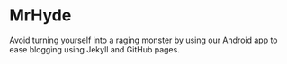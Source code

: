 # MrHyde
Avoid turning yourself into a raging monster by using our Android app to ease blogging using Jekyll and GitHub pages.
